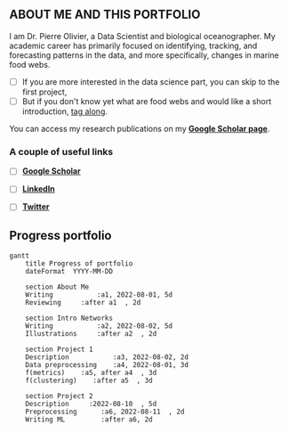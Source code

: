 ## ABOUT ME AND THIS PORTFOLIO
I am Dr. Pierre Olivier, a Data Scientist and biological oceanographer. My academic career has primarily focused on identifying, tracking, and forecasting patterns in the data, and more specifically, changes in marine food webs.

- [ ] If you are more interested in the data science part, you can skip to the first project,
- [ ] But if you don't know yet what are food webs and would like a short introduction, [tag along](https://pierreenolivier.github.io/datascience_portfolio/).

You can access my research publications on my [**Google Scholar page**](https://scholar.google.fr/citations?user=QaG46p0AAAAJ&hl=en).

### A couple of useful links
- [ ] [**Google Scholar**](https://scholar.google.fr/citations?user=QaG46p0AAAAJ&hl=en)
- [ ] [**LinkedIn**](https://www.linkedin.com/in/pierre-olivier-phd-data-1485598b/)
- [ ] [**Twitter**](https://twitter.com/PierreENOlivier)  




## Progress portfolio
```mermaid
gantt
    title Progress of portfolio
    dateFormat  YYYY-MM-DD
    
    section About Me
    Writing           :a1, 2022-08-01, 5d
    Reviewing     :after a1  , 2d
    
    section Intro Networks
    Writing           :a2, 2022-08-02, 5d
    Illustrations     :after a2  , 2d
    
    section Project 1
    Description           :a3, 2022-08-02, 2d
    Data preprocessing    :a4, 2022-08-01, 3d
    f(metrics)    :a5, after a4  , 3d
    f(clustering)    :after a5  , 3d
    
    section Project 2
    Description     :2022-08-10  , 5d
    Preprocessing      :a6, 2022-08-11  , 2d
    Writing ML         :after a6, 2d
```